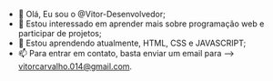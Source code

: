 - 👋 Olá, Eu sou o @Vitor-Desenvolvedor;
- 👀 Estou interessado em aprender mais sobre programação web e participar de projetos;
- 🌱 Estou aprendendo atualmente, HTML, CSS e JAVASCRIPT;
- 📫 Para entrar em contato, basta enviar um email para --> vitorcarvalho.014@gmail.com.

<!---
Vitor-Desenvolvedor/Vitor-Desenvolvedor is a ✨ special ✨ repository because its `README.md` (this file) appears on your GitHub profile.
You can click the Preview link to take a look at your changes.
--->
